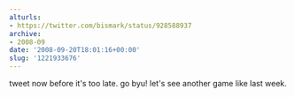 ```yaml
---
alturls:
- https://twitter.com/bismark/status/928588937
archive:
- 2008-09
date: '2008-09-20T18:01:16+00:00'
slug: '1221933676'
---
```


tweet now before it's too late. go byu! let's see another game like last week.

